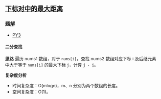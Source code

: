 ## [下标对中的最大距离](https://leetcode.cn/problems/maximum-distance-between-a-pair-of-values/)

### 题解
+ [PY3](../../py3/1920/1855.py)

#### 二分查找
**思路**
遍历 nums1 数组，对于 `nums[i]`，查找 nums2 数组对应下标 i 及后继元素中大于等于 `nums[i]` 的最大下标 `j`，计算 `j - i`。

**复杂度分析**
+ 时间复杂度：O(mlogn)，m、n 分别为两个数组的长度。
+ 空间复杂度：O(1)。